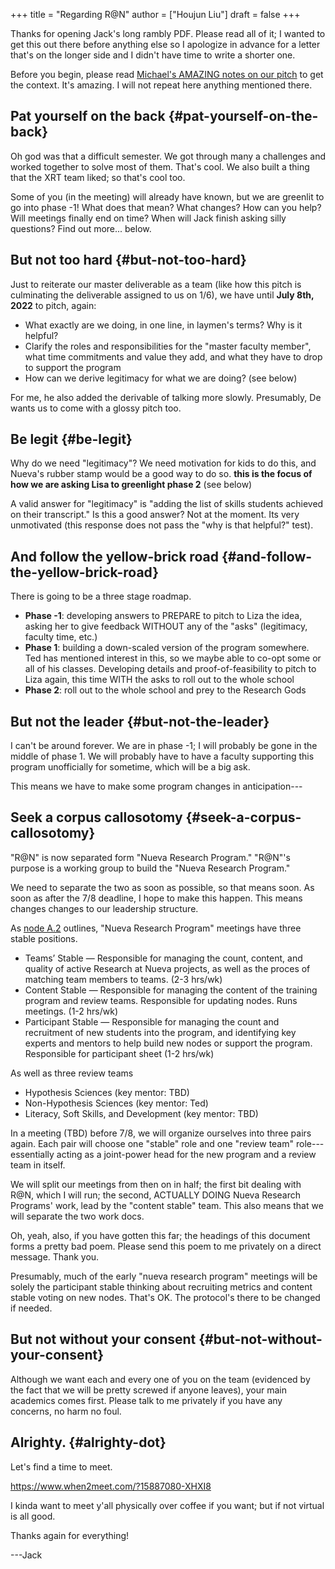 +++
title = "Regarding R@N"
author = ["Houjun Liu"]
draft = false
+++

Thanks for opening Jack's long rambly PDF. Please read all of it; I wanted to get this out there before anything else so I apologize in advance for a letter that's on the longer side and I didn't have time to write a shorter one.

Before you begin, please read [Michael's AMAZING notes on our pitch](https://docs.google.com/document/d/1ZvE4QGFjhR6VeujNzejh1AcmILkLUiYLY0DwKSGsLPs/edit) to get the context. It's amazing. I will not repeat here anything mentioned there.


## Pat yourself on the back {#pat-yourself-on-the-back}

Oh god was that a difficult semester. We got through many a challenges and worked together to solve most of them. That's cool. We also built a thing that the XRT team liked; so that's cool too.

Some of you (in the meeting) will already have known, but we are greenlit to go into phase -1! What does that mean? What changes? How can you help? Will meetings finally end on time? When will Jack finish asking silly questions? Find out more... below.


## But not too hard {#but-not-too-hard}

Just to reiterate our master deliverable as a team (like how this pitch is culminating the deliverable assigned to us on 1/6), we have until ****July 8th, 2022**** to pitch, again:

-   What exactly are we doing, in one line, in laymen's terms? Why is it helpful?
-   Clarify the roles and responsibilities for the "master faculty member", what time commitments and value they add, and what they have to drop to support the program
-   How can we derive legitimacy for what we are doing? (see below)

For me, he also added the derivable of talking more slowly. Presumably, De wants us to come with a glossy pitch too.


## Be legit {#be-legit}

Why do we need "legitimacy"? We need motivation for kids to do this, and Nueva's rubber stamp would be a good way to do so. ****this is the focus of how we are asking Lisa to greenlight phase 2**** (see below)

A valid answer for "legitimacy" is "adding the list of skills students achieved on their transcript." Is this a good answer? Not at the moment. Its very unmotivated (this response does not pass the "why is that helpful?" test).


## And follow the yellow-brick road {#and-follow-the-yellow-brick-road}

There is going to be a three stage roadmap.

-   **Phase -1**: developing answers to PREPARE to pitch to Liza the idea, asking her to give feedback WITHOUT any of the "asks" (legitimacy, faculty time, etc.)
-   **Phase 1**: building a down-scaled version of the program somewhere. Ted has mentioned interest in this, so we maybe able to co-opt some or all of his classes. Developing details and proof-of-feasibility to pitch to Liza again, this time WITH the asks to roll out to the whole school
-   **Phase 2**: roll out to the whole school and prey to the Research Gods


## But not the leader {#but-not-the-leader}

I can't be around forever. We are in phase -1; I will probably be gone in the middle of phase 1. We will probably have to have a faculty supporting this program unofficially for sometime, which will be a big ask.

This means we have to make some program changes in anticipation---


## Seek a corpus callosotomy {#seek-a-corpus-callosotomy}

"R@N" is now separated form "Nueva Research Program." "R@N"'s purpose is a working group to build the "Nueva Research Program."

We need to separate the two as soon as possible, so that means soon. As soon as after the 7/8 deadline, I hope to make this happen. This means changes changes to our leadership structure.

As [node A.2](https://docs.google.com/document/d/1UgOiVyKE0iixSNyrbh35Y3zDHfI7-eGgBoAZ0tMlDK0/edit) outlines, "Nueva Research Program" meetings have three stable positions.

-   Teams’ Stable — Responsible for managing the count, content, and quality of active Research at Nueva projects, as well as the proces of matching team members to teams. (2-3 hrs/wk)
-   Content Stable — Responsible for managing the content of the training program and review teams. Responsible for updating nodes. Runs meetings. (1-2 hrs/wk)
-   Participant Stable — Responsible for managing the count and recruitment of new students into the program, and identifying key experts and mentors to help build new nodes or support the program. Responsible for participant sheet (1-2 hrs/wk)

As well as three review teams

-   Hypothesis Sciences (key mentor: TBD)
-   Non-Hypothesis Sciences (key mentor: Ted)
-   Literacy, Soft Skills, and Development (key mentor: TBD)

In a meeting (TBD) before 7/8, we will organize ourselves into three pairs again. Each pair will choose one "stable" role and one "review team" role---essentially acting as a joint-power head for the new program and a review team in itself.

We will split our meetings from then on in half; the first bit dealing with R@N, which I will run; the second, ACTUALLY DOING Nueva Research Programs' work, lead by the "content stable" team. This also means that we will separate the two work docs.

Oh, yeah, also, if you have gotten this far; the headings of this document forms a pretty bad poem. Please send this poem to me privately on a direct message. Thank you.

Presumably, much of the early "nueva research program" meetings will be solely the participant stable thinking about recruiting metrics and content stable voting on new nodes. That's OK. The protocol's there to be changed if needed.


## But not without your consent {#but-not-without-your-consent}

Although we want each and every one of you on the team (evidenced by the fact that we will be pretty screwed if anyone leaves), your main academics comes first. Please talk to me privately if you have any concerns, no harm no foul.


## Alrighty. {#alrighty-dot}

Let's find a time to meet.

<https://www.when2meet.com/?15887080-XHXI8>

I kinda want to meet y'all physically over coffee if you want; but if not virtual is all good.

Thanks again for everything!

---Jack